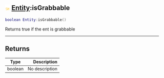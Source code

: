 ## ![shared](../../.gitbook/assets/shared.png) [Entity](./readme/entity.md):isGrabbable

```lua
boolean Entity:isGrabbable()
```

Returns true if the ent is grabbable

------
## Returns

| Type   | Description |
| ------ | ----------: |
| boolean | No description |


